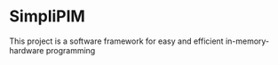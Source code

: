 # SimpliPIM

This project is a software framework for easy and efficient in-memory-hardware programming
